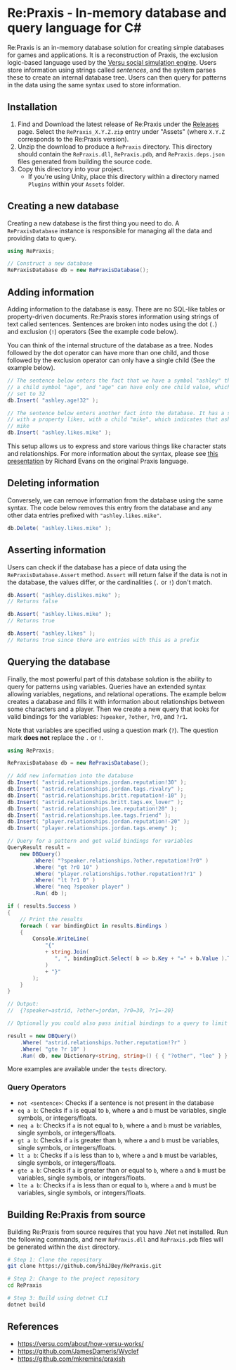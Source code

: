 # Re:Praxis - In-memory database and query language for C\#

Re:Praxis is an in-memory database solution for creating simple databases for games and applications. It is a reconstruction of Praxis, the exclusion logic-based language used by the [Versu social simulation engine](https://versu.com/). Users store information using strings called *sentences*, and the system parses these to create an internal database tree. Users can then query for patterns in the data using the same syntax used to store information.

## Installation

1. Find and Download the latest release of Re:Praxis under the [Releases](https://github.com/ShiJbey/RePraxis/releases) page. Select the `RePraxis_X.Y.Z.zip` entry under "Assets" (where `X.Y.Z` corresponds to the Re:Praxis version).
2. Unzip the download to produce a `RePraxis` directory. This directory should contain the `RePraxis.dll`, `RePraxis.pdb`, and `RePraxis.deps.json` files generated from building the source code.
3. Copy this directory into your project.
   - If you're using Unity, place this directory within a directory named `Plugins` within your `Assets` folder.

## Creating a new database

Creating a new database is the first thing you need to do. A `RePraxisDatabase` instance is responsible for managing all the data and providing data to query.

```csharp
using RePraxis;

// Construct a new database
RePraxisDatabase db = new RePraxisDatabase();
```

## Adding information

Adding information to the database is easy. There are no SQL-like tables or property-driven documents. Re:Praxis stores information using strings of text called sentences. Sentences are broken into nodes using the dot (`.`) and exclusion (`!`) operators (See the example code below).

You can think of the internal structure of the database as a tree. Nodes followed by the dot operator can have more than one child, and those followed by the exclusion operator can only have a single child (See the example below).

```csharp
// The sentence below enters the fact that we have a symbol "ashley" that has
// a child symbol "age", and "age" can have only one child value, which is currently
// set to 32
db.Insert( "ashley.age!32" );

// The sentence below enters another fact into the database. It has a symbol ashley
// with a property likes, with a child "mike", which indicates that ashley likes
// mike
db.Insert( "ashley.likes.mike" );
```

This setup allows us to express and store various things like character stats and relationships. For more information about the syntax, please see [this presentation](https://versublog.files.wordpress.com/2014/05/praxis.pdf) by Richard Evans on the original Praxis language.

## Deleting information

Conversely, we can remove information from the database using the same syntax. The code below removes this entry from the database and any other data entries prefixed with `"ashley.likes.mike"`.

```csharp
db.Delete( "ashley.likes.mike" );
```

## Asserting information

Users can check if the database has a piece of data using the `RePraxisDatabase.Assert` method. `Assert` will return false if the data is not in the database, the values differ, or the cardinalities (`.` or `!`) don't match.

```csharp
db.Assert( "ashley.dislikes.mike" );
// Returns false

db.Assert( "ashley.likes.mike" );
// Returns true

db.Assert( "ashley.likes" );
// Returns true since there are entries with this as a prefix
```

## Querying the database

Finally, the most powerful part of this database solution is the ability to query for patterns using variables. Queries have an extended syntax allowing variables, negations, and relational operations. The example below creates a database and fills it with information about relationships between some characters and a player. Then we create a new query that looks for valid bindings for the variables: `?speaker`, `?other`, `?r0`, and `?r1`.

Note that variables are specified using a question mark (`?`). The question mark **does not** replace the `.` or `!`.

```csharp
using RePraxis;

RePraxisDatabase db = new RePraxisDatabase();

// Add new information into the database
db.Insert( "astrid.relationships.jordan.reputation!30" );
db.Insert( "astrid.relationships.jordan.tags.rivalry" );
db.Insert( "astrid.relationships.britt.reputation!-10" );
db.Insert( "astrid.relationships.britt.tags.ex_lover" );
db.Insert( "astrid.relationships.lee.reputation!20" );
db.Insert( "astrid.relationships.lee.tags.friend" );
db.Insert( "player.relationships.jordan.reputation!-20" );
db.Insert( "player.relationships.jordan.tags.enemy" );

// Query for a pattern and get valid bindings for variables
QueryResult result =
    new DBQuery()
        .Where( "?speaker.relationships.?other.reputation!?r0" )
        .Where( "gt ?r0 10" )
        .Where( "player.relationships.?other.reputation!?r1" )
        .Where( "lt ?r1 0" )
        .Where( "neq ?speaker player" )
        .Run( db );

if ( results.Success )
{
    // Print the results
    foreach ( var bindingDict in results.Bindings )
    {
        Console.WriteLine(
            "{"
            + string.Join(
               ", ", bindingDict.Select( b => b.Key + "=" + b.Value ).ToArray()
            )
            + "}"
        );
    }
}

// Output:
//  {?speaker=astrid, ?other=jordan, ?r0=30, ?r1=-20}

// Optionally you could also pass initial bindings to a query to limit the results

result = new DBQuery()
    .Where( "astrid.relationships.?other.reputation!?r" )
    .Where( "gte ?r 10" )
    .Run( db, new Dictionary<string, string>() { { "?other", "lee" } } );
```

More examples are available under the `tests` directory.

### Query Operators

- `not <sentence>`: Checks if a sentence is not present in the database
- `eq a b`: Checks if `a` is equal to `b`, where `a` and `b` must be variables, single symbols, or integers/floats.
- `neq a b`: Checks if `a` is not equal to `b`, where `a` and `b` must be variables, single symbols, or integers/floats.
- `gt a b`: Checks if `a` is greater than `b`, where `a` and `b` must be variables, single symbols, or integers/floats.
- `lt a b`: Checks if `a` is less than to `b`, where `a` and `b` must be variables, single symbols, or integers/floats.
- `gte a b`: Checks if `a` is greater than or equal to `b`, where `a` and `b` must be variables, single symbols, or integers/floats.
- `lte a b`: Checks if `a` is less than or equal to `b`, where `a` and `b` must be variables, single symbols, or integers/floats.

## Building Re:Praxis from source

Building Re:Praxis from source requires that you have .Net net installed. Run the following commands, and new `RePraxis.dll` and `RePraxis.pdb` files will be generated within the `dist` directory.

```bash
# Step 1: Clone the repository
git clone https://github.com/ShiJBey/RePraxis.git

# Step 2: Change to the project repository
cd RePraxis

# Step 3: Build using dotnet CLI
dotnet build
```

## References

- <https://versu.com/about/how-versu-works/>
- <https://github.com/JamesDameris/Wyclef>
- <https://github.com/mkremins/praxish>
